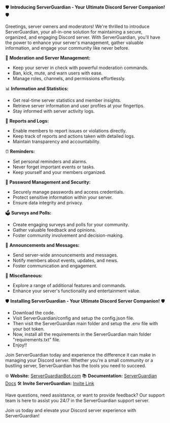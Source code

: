 🛡️ **Introducing ServerGuardian - Your Ultimate Discord Server Companion!** 🛡️

Greetings, server owners and moderators! We're thrilled to introduce ServerGuardian, your all-in-one solution for maintaining a secure, organized, and engaging Discord server. With ServerGuardian, you'll have the power to enhance your server's management, gather valuable information, and engage your community like never before.

🔨 **Moderation and Server Management:**
- Keep your server in check with powerful moderation commands.
- Ban, kick, mute, and warn users with ease.
- Manage roles, channels, and permissions effortlessly.

📊 **Information and Statistics:**
- Get real-time server statistics and member insights.
- Retrieve server information and user profiles at your fingertips.
- Stay informed with server activity logs.

📜 **Reports and Logs:**
- Enable members to report issues or violations directly.
- Keep track of reports and actions taken with detailed logs.
- Maintain transparency and accountability.

⏰ **Reminders:**
- Set personal reminders and alarms.
- Never forget important events or tasks.
- Keep yourself and your members organized.

🔐 **Password Management and Security:**
- Securely manage passwords and access credentials.
- Protect sensitive information within your server.
- Ensure data integrity and privacy.

🗳️ **Surveys and Polls:**
- Create engaging surveys and polls for your community.
- Gather valuable feedback and opinions.
- Foster community involvement and decision-making.

📢 **Announcements and Messages:**
- Send server-wide announcements and messages.
- Notify members about events, updates, and news.
- Foster communication and engagement.

🔄 **Miscellaneous:**
- Explore a range of additional features and commands.
- Enhance your server's functionality and entertainment value.

🛡️ **Installing ServerGuardian - Your Ultimate Discord Server Companion!** 🛡️

- Download the code.
- Visit ServerGuardian/config and setup the config.json file.
- Then visit the ServerGuardian main folder and setup the .env file with your bot token.
- Now, install all the requirements in the ServerGuardian main folder "requirements.txt" file.
- Enjoy!!

Join ServerGuardian today and experience the difference it can make in managing your Discord server. Whether you're a small community or a bustling server, ServerGuardian has the tools you need to succeed.

🌐 **Website:** [ServerGuardianBot.com](https://fzhub.com)
📚 **Documentation:** [ServerGuardian Docs](https://docs.fzhub.com/serverguardian)
🛠️ **Invite ServerGuardian:** [Invite Link](https://discord.com/api/oauth2/authorize?client_id=1154975833182707732&permissions=8&scope=bot)

Have questions, need assistance, or want to provide feedback? Our support team is here to assist you 24/7 in the ServerGuardian support server.

Join us today and elevate your Discord server experience with ServerGuardian!

